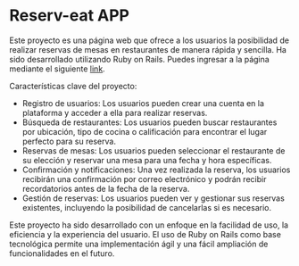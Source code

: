 # Reserv-eat APP

Este proyecto es una página web que ofrece a los usuarios la posibilidad de realizar reservas de mesas en restaurantes de manera rápida y sencilla. Ha sido desarrollado utilizando Ruby on Rails.
Puedes ingresar a la página mediante el siguiente [link](https://reserveat.onrender.com).

Características clave del proyecto:

- Registro de usuarios: Los usuarios pueden crear una cuenta en la plataforma y acceder a ella para realizar reservas.
- Búsqueda de restaurantes: Los usuarios pueden buscar restaurantes por ubicación, tipo de cocina o calificación para encontrar el lugar perfecto para su reserva.
- Reservas de mesas: Los usuarios pueden seleccionar el restaurante de su elección y reservar una mesa para una fecha y hora específicas.
- Confirmación y notificaciones: Una vez realizada la reserva, los usuarios recibirán una confirmación por correo electrónico y podrán recibir recordatorios antes de la fecha de la reserva.
- Gestión de reservas: Los usuarios pueden ver y gestionar sus reservas existentes, incluyendo la posibilidad de cancelarlas si es necesario.

Este proyecto ha sido desarrollado con un enfoque en la facilidad de uso, la eficiencia y la experiencia del usuario. El uso de Ruby on Rails como base tecnológica permite una implementación ágil y una fácil ampliación de funcionalidades en el futuro.